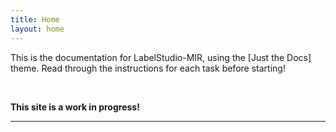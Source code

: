 ```yaml
---
title: Home
layout: home
---
```


This is the documentation for LabelStudio-MIR, using the [Just the Docs] theme. Read through the instructions for each task before starting! 

<br>

**This site is a work in progress!**

----

